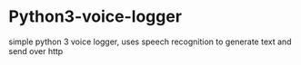 # Python3-voice-logger
simple python 3 voice logger, uses speech recognition to generate text and send over http

